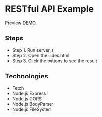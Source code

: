 # RESTful API Example

Preview [DEMO](https://harry-chiu.github.io/react-developer-roadmap-challenge/step3).

## Steps

- Step 1. Run server.js
- Step 2. Open the index.html
- Step 3. Click the buttons to see the result

## Technologies

- Fetch
- Node.js Express
- Node.js CORS
- Node.js BodyParser
- Node.js FileSystem